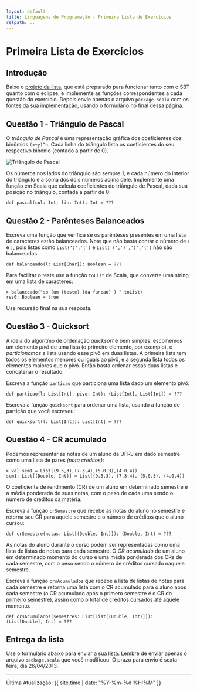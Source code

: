 ```yaml
---
layout: default
title: Linguagens de Programação - Primeira Lista de Exercícios
relpath: ..
---
```


Primeira Lista de Exercícios
============================

Introdução
----------

Baixe o [projeto da lista](lista1.zip), que está preparado para funcionar tanto com o SBT quanto
com o eclipse, e implemente as funções correspondentes a cada questão do exercício. Depois envie
apenas o arquivo `package.scala` com os fontes da sua implementação, usando o formulário no final
dessa página.

Questão 1 - Triângulo de Pascal
-------------------------------

O *triângulo de Pascal* é uma representação gráfica dos coeficientes dos binômios `(x+y)^n`.
Cada linha do triângulo lista os coeficientes do seu respectivo binônio (contado a partir de 0).

![Triângulo de Pascal](http://upload.wikimedia.org/math/6/8/7/68716cad06e288afb1ed5266c711b66b.png)

Os números nos lados do triângulo são sempre 1, e cada número do interior do triângulo é a soma dos dois
números acima dele. Implemente uma função em Scala que calcula coeficientes do triângulo de Pascal, dada
sua posição no triângulo, contada a partir de 0:

    def pascal(col: Int, lin: Int): Int = ???

Questão 2 - Parênteses Balanceados
----------------------------------

Escreva uma função que verifica se os parênteses presentes em uma lista de caracteres estão balanceados. Note que
não basta contar o número de `(` e `)`, pois listas como `List(')','(')` e `List('(',')',')','(')` não são
balanceadas.

    def balanceado(l: List[Char]): Boolean = ???

Para facilitar o teste use a função `toList` de Scala, que converte uma string em uma lista de caracteres:

    > balanceado("so (um (teste) (da funcao) ) ".toList)
    res0: Boolean = true

Use recursão final na sua resposta.

Questão 3 - Quicksort
---------------------

A ideia do algoritmo de ordenação *quicksort* é bem simples: escolhemos um elemento *pivô* de uma lista
(o primeiro elemento, por exemplo), e *particionamos* a lista usando esse pivô em duas listas. A primeira
lista tem todos os elementos menores ou iguais ao pivô, e a segunda lista todos os elementos maiores que
o pivô. Então basta ordenar essas duas listas e concatenar o resultado.

Escreva a função `particao` que particiona uma lista dado um elemento pivô:

    def particao(l: List[Int], pivo: Int): (List[Int], List[Int]) = ???

Escreva a função `quicksort` para ordenar uma lista, usando a função de partição que você escreveu:

    def quicksort(l: List[Int]): List[Int] = ???

Questão 4 - CR acumulado
------------------------

Podemos representar as notas de um aluno da UFRJ em dado semestre como uma lista de pares
*(nota,creditos)*:

    > val sem1 = List((9.5,3),(7.3,4),(5.0,3),(4.0,4))
    sem1: List[(Double, Int)] = List((9.5,3), (7.3,4), (5.0,3), (4.0,4))

O coeficiente de rendimento (CR) de um aluno em determinado semestre é a média ponderada
de suas notas, com o peso de cada uma sendo o número de créditos da matéria.

Escreva a função `crSemestre` que recebe as notas do aluno no semestre e retorna seu
CR para aquele semestre e o número de créditos que o aluno cursou:

    def crSemestre(notas: List[(Double, Int)]): (Double, Int) = ???

As notas do aluno durante o curso podem ser representadas como uma lista de listas de notas
para cada semestre. O *CR acumulado* de um aluno em determinado momento do curso é uma média
ponderada dos CRs de cada semestre, com o peso sendo o número de créditos cursado naquele
semestre.

Escreva a função `crsAcumulados` que recebe a lista de listas de notas para cada semestre e
retorna uma lista com o CR acumulado para o aluno após cada semestre (o CR acumulado
após o primero semestre é o CR do primeiro semestre), assim como o total de créditos cursados
até aquele momento.

    def crsAcumulados(semestres: List[List[(Double, Int)]]): (List[Double], Int) = ???

Entrega da lista
----------------

Use o formulário abaixo para enviar a sua lista. Lembre de enviar apenas o arquivo `package.scala` que
você modificou. O prazo para envio é sexta-feira, dia 26/04/2013.

<script type="text/javascript" src="http://form.jotformz.com/jsform/31014701317641">
// dummy
</script>

* * * * *

Última Atualização: {{ site.time | date: "%Y-%m-%d %H:%M" }}

